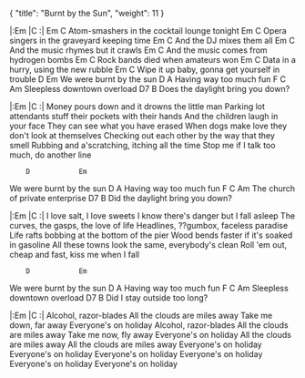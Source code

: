 {
  "title": "Burnt by the Sun",
  "weight": 11
}

|:Em   |C   :|
Em                   C
Atom-smashers in the cocktail lounge tonight
Em                   C
Opera singers in the graveyard keeping time
        Em            C
And the DJ mixes them all
        Em                  C
And the music rhymes but it crawls
        Em               C
And the music comes from hydrogen bombs
Em                   C
Rock bands died when amateurs won
Em               C
Data in a hurry, using the new rubble
Em                     C
Wipe it up baby, gonna get yourself in trouble
        D            Em
We were burnt by the sun
       D            A
Having way too much fun
F                  C   Am
Sleepless downtown overload
D7                           B
Does the daylight bring you down?


|:Em   |C   :|
Money pours down and it drowns the little man
Parking lot attendants stuff their pockets with their hands
And the children laugh in your face
They can see what you have erased
When dogs make love they don't look at themselves
Checking out each other by the way that they smell
Rubbing and a'scratching, itching all the time
Stop me if I talk too much, do another line

        D            Em
We were burnt by the sun
       D            A
Having way too much fun
F                     C    Am
The church of private enterprise
D7                         B
Did the daylight bring you down?

|:Em   |C   :|
I love salt, I love sweets
I know there's danger but I fall asleep
The curves, the gasps, the love of life
Headlines, ??gumbox, faceless paradise
Life rafts bobbing at the bottom of the pier
Wood bends faster if it's soaked in gasoline
All these towns look the same, everybody's clean
Roll 'em out, cheap and fast, kiss me when I fall

        D            Em
We were burnt by the sun
       D            A
Having way too much fun
F                  C   Am
Sleepless downtown overload
D7                     B
Did I stay outside too long?


|:Em   |C   :|
Alcohol, razor-blades
All the clouds are miles away
Take me down, far away
Everyone's on holiday
Alcohol, razor-blades
All the clouds are miles away
Take me now, fly away
Everyone's on holiday
All the clouds are miles away
All the clouds are miles away
Everyone's on holiday
Everyone's on holiday
Everyone's on holiday
Everyone's on holiday
Everyone's on holiday
Everyone's on holiday

